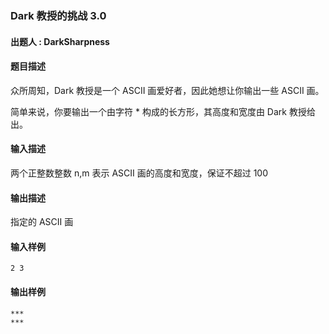 ### Dark 教授的挑战 3.0

#### 出题人 : DarkSharpness

#### 题目描述

众所周知，Dark 教授是一个 ASCII 画爱好者，因此她想让你输出一些 ASCII 画。

简单来说，你要输出一个由字符 * 构成的长方形，其高度和宽度由 Dark 教授给出。

#### 输入描述

两个正整数整数 n,m 表示 ASCII 画的高度和宽度，保证不超过 100

#### 输出描述

指定的 ASCII 画

#### 输入样例

```
2 3
```

#### 输出样例

```
***
***
```
